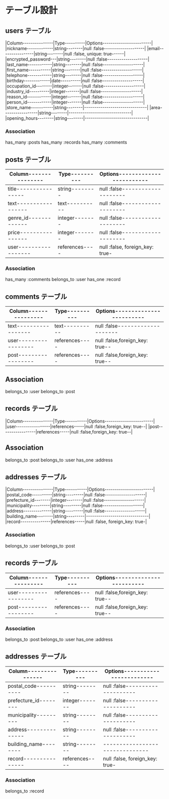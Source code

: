 # テーブル設計

## users テーブル
|Column---------------|Type----------|Options------------------------|
|nickname-------------|string--------|null :false--------------------|
|email----------------|string--------|null :false, unique: true------|
|encrypted_password---|string--------|null :false--------------------|
|last_name------------|string--------|null :false--------------------|
|first_name-----------|string--------|null :false--------------------|
|telephone------------|string--------|null :false--------------------|
|birthday-------------|date----------|null :false--------------------|
|occupation_id--------|integer-------|null :false--------------------|
|industry_id----------|integer-------|null :false--------------------|
|reason_id------------|integer-------|null :false--------------------|
|person_id------------|integer-------|null :false--------------------|
|store_name-----------|string--------|-------------------------------|
|area-----------------|string--------|-------------------------------|
|opening_hours--------|string--------|-------------------------------|

### Association
has_many :posts
has_many :records
has_many :comments

## posts テーブル
|Column---------------|Type----------|Options------------------------|
|---------------------|--------------|-------------------------------|
|title----------------|string--------|null :false--------------------|
|text-----------------|text----------|null :false--------------------|
|genre_id-------------|integer-------|null :false--------------------|
|price----------------|integer-------|null :false--------------------|
|user-----------------|references----|null :false, foreign_key: true-|

### Association
has_many :comments
belongs_to :user
has_one :record

## comments テーブル
|Column---------------|Type----------|Options------------------------|
|---------------------|--------------|-------------------------------|
|text-----------------|text----------|null :false--------------------|
|user-----------------|references----|null :false,foreign_key: true--|
|post-----------------|references----|null :false,foreign_key: true--|

## Association
belongs_to :user 
belongs_to :post

## records テーブル
|Column---------------|Type-----------|Options------------------------|
|user-----------------|references-----|null :false,foreign_key: true--|
|post-----------------|references-----|null :false,foreign_key: true--|

## Association
belongs_to :post 
belongs_to :user 
has_one :address

## addresses テーブル
|Column---------------|Type-----------|Options------------------------|
|postal_code----------|string---------|null :false--------------------|
|prefecture_id--------|integer--------|null :false--------------------|
|municipality---------|string---------|null :false--------------------|
|address--------------|string---------|null :false--------------------|
|building_name--------|string---------|-------------------------------|
|record---------------|references-----|null :false, foreign_key: true-|

### Association
belongs_to :user
belongs_to :post

## records テーブル
|Column---------------|Type----------|Options------------------------|
|---------------------|--------------|-------------------------------|
|user-----------------|references----|null :false,foreign_key: true--|
|post-----------------|references----|null :false,foreign_key: true--|

### Association
belongs_to :post
belongs_to :user
has_one :address

## addresses テーブル
|Column---------------|Type----------|Options------------------------|
|---------------------|--------------|-------------------------------|
|postal_code----------|string--------|null :false--------------------|
|prefecture_id--------|integer-------|null :false--------------------|
|municipality---------|string--------|null :false--------------------|
|address--------------|string--------|null :false--------------------|
|building_name--------|string--------|-------------------------------|
|record---------------|references----|null :false, foreign_key: true-|

### Association
belongs_to :record